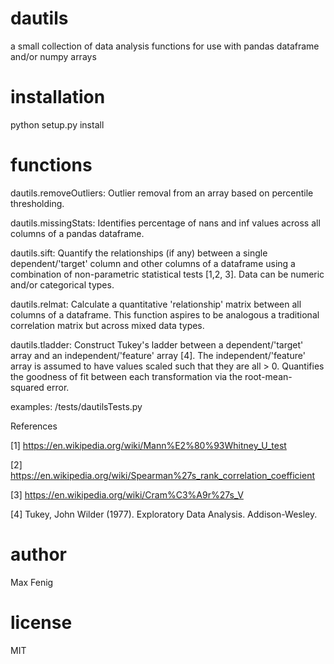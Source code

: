 # dautils
a small collection of data analysis functions for use with pandas dataframe and/or numpy arrays

# installation
python setup.py install

# functions
dautils.removeOutliers: Outlier removal from an array based on percentile thresholding.

dautils.missingStats: Identifies percentage of nans and inf values across all columns of a pandas dataframe.

dautils.sift: Quantify the relationships (if any) between a single dependent/'target' column and other columns of a dataframe using a combination of non-parametric statistical tests [1,2, 3].  Data can be numeric and/or categorical types.

dautils.relmat: Calculate a quantitative 'relationship' matrix between all columns of a dataframe.  This function aspires to be analogous a traditional correlation matrix but across mixed data types.

dautils.tladder: Construct Tukey's ladder between a dependent/'target' array and an independent/'feature' array [4].  The independent/'feature' array is assumed to have values scaled such that they are all > 0.  Quantifies the goodness of fit between each transformation via the root-mean-squared error.

examples: /tests/dautilsTests.py

References

[1] https://en.wikipedia.org/wiki/Mann%E2%80%93Whitney_U_test

[2] https://en.wikipedia.org/wiki/Spearman%27s_rank_correlation_coefficient

[3] https://en.wikipedia.org/wiki/Cram%C3%A9r%27s_V

[4] Tukey, John Wilder (1977). Exploratory Data Analysis. Addison-Wesley.

# author
Max Fenig

# license
MIT
